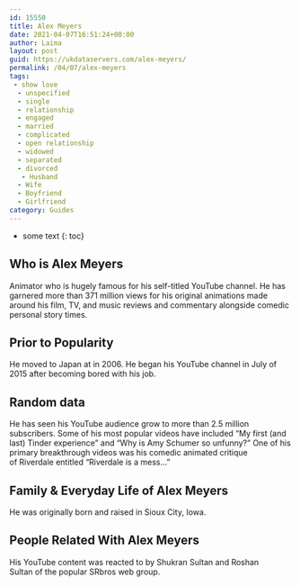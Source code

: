```yaml
---
id: 15550
title: Alex Meyers
date: 2021-04-07T16:51:24+00:00
author: Laima
layout: post
guid: https://ukdataservers.com/alex-meyers/
permalink: /04/07/alex-meyers
tags:
 - show love
  - unspecified
  - single
  - relationship
  - engaged
  - married
  - complicated
  - open relationship
  - widowed
  - separated
  - divorced
   - Husband
  - Wife
  - Boyfriend
  - Girlfriend
category: Guides
---
```


* some text
{: toc}


## Who is Alex Meyers
                  
                  
                  
Animator who is hugely famous for his self-titled YouTube channel. He has garnered more than 371 million views for his original animations made around his film, TV, and music reviews and commentary alongside comedic personal story times.  
                  
              
            
              
            
                
                
                
## Prior to Popularity
                  
                  
                  
He moved to Japan at in 2006. He began his YouTube channel in July of 2015 after becoming bored with his job. 
                  
              
            
              
            
                
                
                
## Random data
                  
                  
                  
He has seen his YouTube audience grow to more than 2.5 million subscribers. Some of his most popular videos have included &#8220;My first (and last) Tinder experience&#8221; and &#8220;Why is Amy Schumer so unfunny?&#8221; One of his primary breakthrough videos was his comedic animated critique of Riverdale entitled &#8220;Riverdale is a mess&#8230;&#8221; 
                  
              
            
              
            
                
                
                
## Family & Everyday Life of Alex Meyers
                  
                  
                  
He was originally born and raised in Sioux City, Iowa.
                  
              
            
              
            
                
                
                
## People Related With Alex Meyers
                  
                  
                  
His YouTube content was reacted to by Shukran Sultan and Roshan Sultan of the popular SRbros web group. 
                  
              
            
              
            
                
              
            
              
              
            
            
              
            
          
          
          